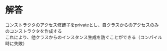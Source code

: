 # 解答
コンストラクタのアクセス修飾子をprivateとし、自クラスからのアクセスのみのコンストラクタを作成する  
これにより、他クラスからのインスタンス生成を防ぐことができる（コンパイル時に失敗）
